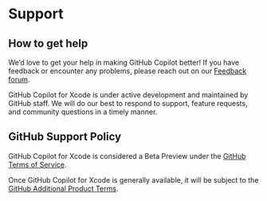 # Support 

## How to get help

We’d love to get your help in making GitHub Copilot better!  If you have
feedback or encounter any problems, please reach out on our [Feedback
forum](https://github.com/orgs/community/discussions/categories/copilot).

GitHub Copilot for Xcode is under active development and maintained by GitHub
staff. We will do our best to respond to support, feature requests, and
community questions in a timely manner.

## GitHub Support Policy

GitHub Copilot for Xcode is considered a Beta Preview under the [GitHub Terms of
Service](https://docs.github.com/en/site-policy/github-terms/github-terms-of-service#j-beta-previews).

Once GitHub Copilot for Xcode is generally available, it will be subject to the
[GitHub Additional Product
Terms](https://docs.github.com/en/site-policy/github-terms/github-terms-for-additional-products-and-features).
